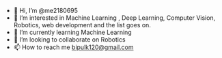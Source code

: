 - 👋 Hi, I’m @me2180695
- 👀 I’m interested in Machine Learning , Deep Learning, Computer Vision, Robotics, web development and the list goes on.
- 🌱 I’m currently learning Machine Learning 
- 💞️ I’m looking to collaborate on Robotics
- 📫 How to reach me bipulk120@gmail.com

<!---
me2180695/me2180695 is a ✨ special ✨ repository because its `README.md` (this file) appears on your GitHub profile.
You can click the Preview link to take a look at your changes.
--->
